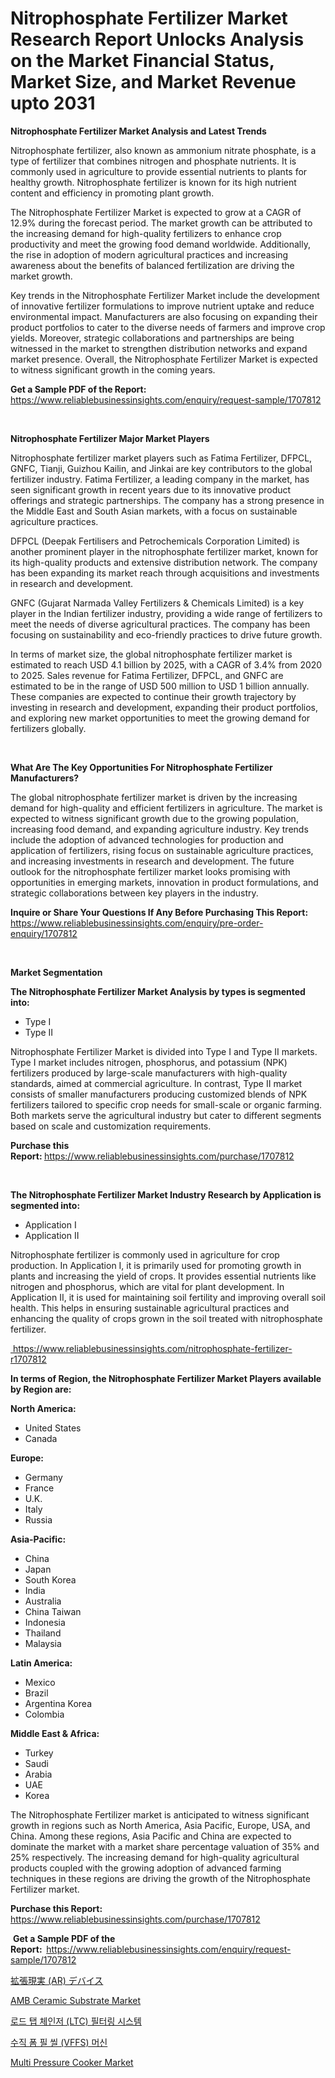 <p><h1>Nitrophosphate Fertilizer Market Research Report Unlocks Analysis on the Market Financial Status, Market Size, and Market Revenue upto 2031</h1></p><p><strong>Nitrophosphate Fertilizer Market Analysis and Latest Trends</strong></p>
<p><p>Nitrophosphate fertilizer, also known as ammonium nitrate phosphate, is a type of fertilizer that combines nitrogen and phosphate nutrients. It is commonly used in agriculture to provide essential nutrients to plants for healthy growth. Nitrophosphate fertilizer is known for its high nutrient content and efficiency in promoting plant growth.</p><p>The Nitrophosphate Fertilizer Market is expected to grow at a CAGR of 12.9% during the forecast period. The market growth can be attributed to the increasing demand for high-quality fertilizers to enhance crop productivity and meet the growing food demand worldwide. Additionally, the rise in adoption of modern agricultural practices and increasing awareness about the benefits of balanced fertilization are driving the market growth.</p><p>Key trends in the Nitrophosphate Fertilizer Market include the development of innovative fertilizer formulations to improve nutrient uptake and reduce environmental impact. Manufacturers are also focusing on expanding their product portfolios to cater to the diverse needs of farmers and improve crop yields. Moreover, strategic collaborations and partnerships are being witnessed in the market to strengthen distribution networks and expand market presence. Overall, the Nitrophosphate Fertilizer Market is expected to witness significant growth in the coming years.</p></p>
<p><strong>Get a Sample PDF of the Report:&nbsp;</strong> <a href="https://www.reliablebusinessinsights.com/enquiry/request-sample/1707812">https://www.reliablebusinessinsights.com/enquiry/request-sample/1707812</a></p>
<p>&nbsp;</p>
<p><strong>Nitrophosphate Fertilizer Major Market Players</strong></p>
<p><p>Nitrophosphate fertilizer market players such as Fatima Fertilizer, DFPCL, GNFC, Tianji, Guizhou Kailin, and Jinkai are key contributors to the global fertilizer industry. Fatima Fertilizer, a leading company in the market, has seen significant growth in recent years due to its innovative product offerings and strategic partnerships. The company has a strong presence in the Middle East and South Asian markets, with a focus on sustainable agriculture practices.</p><p>DFPCL (Deepak Fertilisers and Petrochemicals Corporation Limited) is another prominent player in the nitrophosphate fertilizer market, known for its high-quality products and extensive distribution network. The company has been expanding its market reach through acquisitions and investments in research and development.</p><p>GNFC (Gujarat Narmada Valley Fertilizers & Chemicals Limited) is a key player in the Indian fertilizer industry, providing a wide range of fertilizers to meet the needs of diverse agricultural practices. The company has been focusing on sustainability and eco-friendly practices to drive future growth.</p><p>In terms of market size, the global nitrophosphate fertilizer market is estimated to reach USD 4.1 billion by 2025, with a CAGR of 3.4% from 2020 to 2025. Sales revenue for Fatima Fertilizer, DFPCL, and GNFC are estimated to be in the range of USD 500 million to USD 1 billion annually. These companies are expected to continue their growth trajectory by investing in research and development, expanding their product portfolios, and exploring new market opportunities to meet the growing demand for fertilizers globally.</p></p>
<p>&nbsp;</p>
<p><strong>What Are The Key Opportunities For Nitrophosphate Fertilizer Manufacturers?</strong></p>
<p><p>The global nitrophosphate fertilizer market is driven by the increasing demand for high-quality and efficient fertilizers in agriculture. The market is expected to witness significant growth due to the growing population, increasing food demand, and expanding agriculture industry. Key trends include the adoption of advanced technologies for production and application of fertilizers, rising focus on sustainable agriculture practices, and increasing investments in research and development. The future outlook for the nitrophosphate fertilizer market looks promising with opportunities in emerging markets, innovation in product formulations, and strategic collaborations between key players in the industry.</p></p>
<p><strong>Inquire or Share Your Questions If Any Before Purchasing This Report:</strong> <a href="https://www.reliablebusinessinsights.com/enquiry/pre-order-enquiry/1707812">https://www.reliablebusinessinsights.com/enquiry/pre-order-enquiry/1707812</a></p>
<p>&nbsp;</p>
<p><strong>Market Segmentation</strong></p>
<p><strong>The Nitrophosphate Fertilizer Market Analysis by types is segmented into:</strong></p>
<p><ul><li>Type I</li><li>Type II</li></ul></p>
<p><p>Nitrophosphate Fertilizer Market is divided into Type I and Type II markets. Type I market includes nitrogen, phosphorus, and potassium (NPK) fertilizers produced by large-scale manufacturers with high-quality standards, aimed at commercial agriculture. In contrast, Type II market consists of smaller manufacturers producing customized blends of NPK fertilizers tailored to specific crop needs for small-scale or organic farming. Both markets serve the agricultural industry but cater to different segments based on scale and customization requirements.</p></p>
<p><strong>Purchase this Report:&nbsp;</strong><a href="https://www.reliablebusinessinsights.com/purchase/1707812">https://www.reliablebusinessinsights.com/purchase/1707812</a></p>
<p>&nbsp;</p>
<p><strong>The Nitrophosphate Fertilizer Market Industry Research by Application is segmented into:</strong></p>
<p><ul><li>Application I</li><li>Application II</li></ul></p>
<p><p>Nitrophosphate fertilizer is commonly used in agriculture for crop production. In Application I, it is primarily used for promoting growth in plants and increasing the yield of crops. It provides essential nutrients like nitrogen and phosphorus, which are vital for plant development. In Application II, it is used for maintaining soil fertility and improving overall soil health. This helps in ensuring sustainable agricultural practices and enhancing the quality of crops grown in the soil treated with nitrophosphate fertilizer.</p></p>
<p><a href="https://www.reliablebusinessinsights.com/nitrophosphate-fertilizer-r1707812">&nbsp;https://www.reliablebusinessinsights.com/nitrophosphate-fertilizer-r1707812</a></p>
<p><strong>In terms of Region, the Nitrophosphate Fertilizer Market Players available by Region are:</strong></p>
<p>
    <p> <strong> North America: </strong>
        <ul>
            <li>United States</li>
            <li>Canada</li>
        </ul>
        </p> 
    <p> <strong> Europe: </strong>
        <ul>
            <li>Germany</li>
            <li>France</li>
            <li>U.K.</li>
            <li>Italy</li>
            <li>Russia</li>
        </ul>
        </p> 
    <p> <strong> Asia-Pacific: </strong>
        <ul>
            <li>China</li>
            <li>Japan</li>
            <li>South Korea</li>
            <li>India</li>
            <li>Australia</li>
            <li>China Taiwan</li>
            <li>Indonesia</li>
            <li>Thailand</li>
            <li>Malaysia</li>
        </ul>
        </p> 
    <p> <strong> Latin America: </strong>
        <ul>
            <li>Mexico</li>
            <li>Brazil</li>
            <li>Argentina Korea</li>
            <li>Colombia</li>
        </ul>
        </p> 
    <p> <strong> Middle East & Africa: </strong>
        <ul>
            <li>Turkey</li>
            <li>Saudi</li>
            <li>Arabia</li>
            <li>UAE</li>
            <li>Korea</li>
        </ul>
    </p>
    </p>
<p><p>The Nitrophosphate Fertilizer market is anticipated to witness significant growth in regions such as North America, Asia Pacific, Europe, USA, and China. Among these regions, Asia Pacific and China are expected to dominate the market with a market share percentage valuation of 35% and 25% respectively. The increasing demand for high-quality agricultural products coupled with the growing adoption of advanced farming techniques in these regions are driving the growth of the Nitrophosphate Fertilizer market.</p></p>
<p><strong>Purchase this Report: </strong><a href="https://www.reliablebusinessinsights.com/purchase/1707812">https://www.reliablebusinessinsights.com/purchase/1707812</a></p>
<p>&nbsp;<strong>Get a Sample PDF of the Report:&nbsp;&nbsp;</strong><a href="https://www.reliablebusinessinsights.com/enquiry/request-sample/1707812">https://www.reliablebusinessinsights.com/enquiry/request-sample/1707812</a></p>
<p><strong></strong></p>
<p><p><a href="https://github.com/mares423/Market-Research-Report-List-1/blob/main/3005286103482.md">拡張現実 (AR) デバイス</a></p><p><a href="https://issuu.com/reportprime-2/docs/amb-ceramic-substrate-market-size-2030.pptx">AMB Ceramic Substrate Market</a></p><p><a href="https://github.com/iansanftyord09878/Market-Research-Report-List-2/blob/main/385525696946.md">로드 탭 체인저 (LTC) 필터링 시스템</a></p><p><a href="https://github.com/TitusBoyer1/Market-Research-Report-List-1/blob/main/304335696947.md">수직 폼 필 씰 (VFFS) 머신</a></p><p><a href="https://github.com/lbird53714/Market-Research-Report-List-4/blob/main/multi-pressure-cooker-market.md">Multi Pressure Cooker Market</a></p></p>